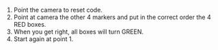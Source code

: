 1. Point the camera to reset code. 
2. Point at camera the other 4 markers and put in the correct order the 4 RED boxes.
3. When you get right, all boxes will turn GREEN.
4. Start again at point 1.